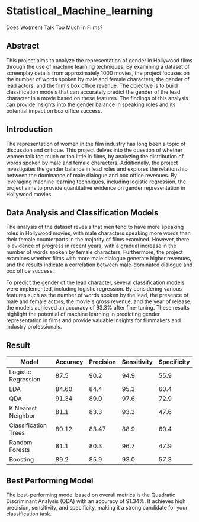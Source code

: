 # Statistical_Machine_learning
Does Wo(men) Talk Too Much in Films? 
## Abstract

This project aims to analyze the representation of gender in Hollywood films through the use of machine learning techniques. By examining a dataset of screenplay details from approximately 1000 movies, the project focuses on the number of words spoken by male and female characters, the gender of lead actors, and the film's box office revenue. The objective is to build classification models that can accurately predict the gender of the lead character in a movie based on these features. The findings of this analysis can provide insights into the gender balance in speaking roles and its potential impact on box office success.

## Introduction

The representation of women in the film industry has long been a topic of discussion and critique. This project delves into the question of whether women talk too much or too little in films, by analyzing the distribution of words spoken by male and female characters. Additionally, the project investigates the gender balance in lead roles and explores the relationship between the dominance of male dialogue and box office revenues. By leveraging machine learning techniques, including logistic regression, the project aims to provide quantitative evidence on gender representation in Hollywood movies.

## Data Analysis and Classification Models

The analysis of the dataset reveals that men tend to have more speaking roles in Hollywood movies, with male characters speaking more words than their female counterparts in the majority of films examined. However, there is evidence of progress in recent years, with a gradual increase in the number of words spoken by female characters. Furthermore, the project examines whether films with more male dialogue generate higher revenues, and the results indicate a correlation between male-dominated dialogue and box office success.

To predict the gender of the lead character, several classification models were implemented, including logistic regression. By considering various features such as the number of words spoken by the lead, the presence of male and female actors, the movie's gross revenue, and the year of release, the models achieved an accuracy of 93.3% after fine-tuning. These results highlight the potential of machine learning in predicting gender representation in films and provide valuable insights for filmmakers and industry professionals.


## Result 

| Model                  | Accuracy | Precision | Sensitivity | Specificity |
|------------------------|----------|-----------|-------------|-------------|
| Logistic Regression    | 87.5     | 90.2      | 94.9        | 55.9        |
| LDA                    | 84.60    | 84.4      | 95.3        | 60.4        |
| QDA                    | 91.34    | 89.0      | 97.6        | 72.9        |
| K Nearest Neighbor     | 81.1     | 83.3      | 93.3        | 47.6        |
| Classification Trees   | 80.12    | 83.47     | 88.9        | 60.4        |
| Random Forests         | 81.1     | 80.3      | 96.7        | 47.9        |
| Boosting               | 89.2     | 85.9      | 93.0        | 57.3        |

## Best Performing Model
The best-performing model based on overall metrics is the Quadratic Discriminant Analysis (QDA) with an accuracy of 91.34%. It achieves high precision, sensitivity, and specificity, making it a strong candidate for your classification task.
